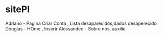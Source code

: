 # sitePI

Adriano - Pagina Criar Conta , Lista desaparecidos,dados desaperecido
Douglas - HOme , Inserir
Alessandeo - Sobre nos, auxilie

